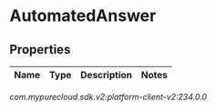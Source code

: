 # AutomatedAnswer


## Properties

| Name | Type | Description | Notes |
| ------------ | ------------- | ------------- | ------------- |




_com.mypurecloud.sdk.v2:platform-client-v2:234.0.0_
